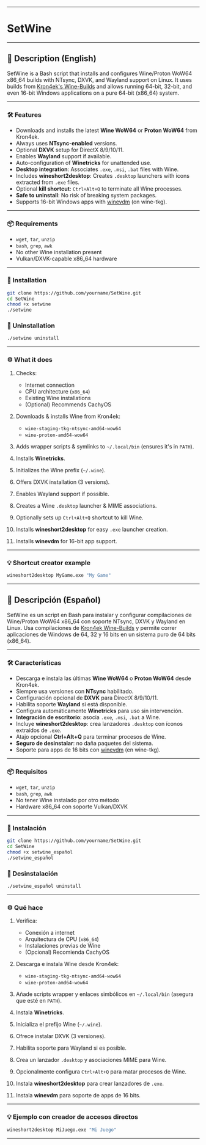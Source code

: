
---

# SetWine

---

## 📖 Description (English)

SetWine is a Bash script that installs and configures Wine/Proton WoW64 x86\_64 builds with NTsync, DXVK, and Wayland support on Linux.
It uses builds from [Kron4ek's Wine-Builds](https://github.com/Kron4ek/Wine-Builds) and allows running 64-bit, 32-bit, and even 16-bit Windows applications on a pure 64-bit (x86\_64) system.

---

### 🛠 Features

* Downloads and installs the latest **Wine WoW64** or **Proton WoW64** from Kron4ek.
* Always uses **NTsync-enabled** versions.
* Optional **DXVK** setup for DirectX 8/9/10/11.
* Enables **Wayland** support if available.
* Auto-configuration of **Winetricks** for unattended use.
* **Desktop integration**: Associates `.exe`, `.msi`, `.bat` files with Wine.
* Includes **wineshort2desktop**: Creates `.desktop` launchers with icons extracted from `.exe` files.
* Optional **kill shortcut**: `Ctrl+Alt+Q` to terminate all Wine processes.
* **Safe to uninstall**: No risk of breaking system packages.
* Supports 16-bit Windows apps with [winevdm](https://github.com/otya128/winevdm) (on wine-tkg).

---

### 📦 Requirements

* `wget`, `tar`, `unzip`
* `bash`, `grep`, `awk`
* No other Wine installation present
* Vulkan/DXVK-capable x86\_64 hardware

---

### 🚀 Installation

```bash
git clone https://github.com/yourname/SetWine.git
cd SetWine
chmod +x setwine
./setwine
```

### 🚮 Uninstallation

```bash
./setwine uninstall
```

---

### ⚙️ What it does

1. Checks:

   * Internet connection
   * CPU architecture (`x86_64`)
   * Existing Wine installations
   * (Optional) Recommends CachyOS

2. Downloads & installs Wine from Kron4ek:

   * `wine-staging-tkg-ntsync-amd64-wow64`
   * `wine-proton-amd64-wow64`

3. Adds wrapper scripts & symlinks to `~/.local/bin` (ensures it's in `PATH`).

4. Installs **Winetricks**.

5. Initializes the Wine prefix (`~/.wine`).

6. Offers DXVK installation (3 versions).

7. Enables Wayland support if possible.

8. Creates a Wine `.desktop` launcher & MIME associations.

9. Optionally sets up `Ctrl+Alt+Q` shortcut to kill Wine.

10. Installs **wineshort2desktop** for easy `.exe` launcher creation.

11. Installs **winevdm** for 16-bit app support.

---

### 💡 Shortcut creator example

```bash
wineshort2desktop MyGame.exe "My Game"
```

---

## 📖 Descripción (Español)

SetWine es un script en Bash para instalar y configurar compilaciones de Wine/Proton WoW64 x86\_64 con soporte NTsync, DXVK y Wayland en Linux.
Usa compilaciones de [Kron4ek Wine-Builds](https://github.com/Kron4ek/Wine-Builds) y permite correr aplicaciones de Windows de 64, 32 y 16 bits en un sistema puro de 64 bits (x86\_64).

---

### 🛠 Características

* Descarga e instala las últimas **Wine WoW64** o **Proton WoW64** desde Kron4ek.
* Siempre usa versiones con **NTsync** habilitado.
* Configuración opcional de **DXVK** para DirectX 8/9/10/11.
* Habilita soporte **Wayland** si está disponible.
* Configura automáticamente **Winetricks** para uso sin intervención.
* **Integración de escritorio**: asocia `.exe`, `.msi`, `.bat` a Wine.
* Incluye **wineshort2desktop**: crea lanzadores `.desktop` con íconos extraídos de `.exe`.
* Atajo opcional **Ctrl+Alt+Q** para terminar procesos de Wine.
* **Seguro de desinstalar**: no daña paquetes del sistema.
* Soporte para apps de 16 bits con [winevdm](https://github.com/otya128/winevdm) (en wine-tkg).

---

### 📦 Requisitos

* `wget`, `tar`, `unzip`
* `bash`, `grep`, `awk`
* No tener Wine instalado por otro método
* Hardware x86\_64 con soporte Vulkan/DXVK

---

### 🚀 Instalación

```bash
git clone https://github.com/yourname/SetWine.git
cd SetWine
chmod +x setwine_español
./setwine_español
```

### 🚮 Desinstalación

```bash
./setwine_español uninstall
```

---

### ⚙️ Qué hace

1. Verifica:

   * Conexión a internet
   * Arquitectura de CPU (`x86_64`)
   * Instalaciones previas de Wine
   * (Opcional) Recomienda CachyOS

2. Descarga e instala Wine desde Kron4ek:

   * `wine-staging-tkg-ntsync-amd64-wow64`
   * `wine-proton-amd64-wow64`

3. Añade scripts wrapper y enlaces simbólicos en `~/.local/bin` (asegura que esté en `PATH`).

4. Instala **Winetricks**.

5. Inicializa el prefijo Wine (`~/.wine`).

6. Ofrece instalar DXVK (3 versiones).

7. Habilita soporte para Wayland si es posible.

8. Crea un lanzador `.desktop` y asociaciones MIME para Wine.

9. Opcionalmente configura `Ctrl+Alt+Q` para matar procesos de Wine.

10. Instala **wineshort2desktop** para crear lanzadores de `.exe`.

11. Instala **winevdm** para soporte de apps de 16 bits.

---

### 💡 Ejemplo con creador de accesos directos

```bash
wineshort2desktop MiJuego.exe "Mi Juego"
```

---
